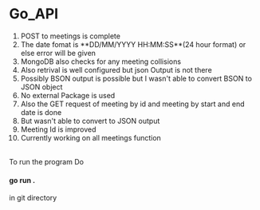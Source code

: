 # Go_API
<ol>
  <li>POST to meetings is complete</li>
<li>The date fomat is **DD/MM/YYYY HH:MM:SS**(24 hour format)
or else error will be given</li>
<li>MongoDB also checks for any meeting collisions</li>
<li>Also retrival is well configured but json Output is not there</li>
<li>Possibly BSON output is possible but I wasn't able to convert BSON to JSON object</li>
<li>No external Package is used</li>
<li>Also the GET request of meeting by id and meeting by start and end date is done</li>
<li>But wasn't able to convert to JSON output</li>
  <li>Meeting Id is improved</li>
  <li> Currently working on  all meetings function</li>
  </ol>
<br>To run the program Do <h4>go run .</h4> in git directory
 
